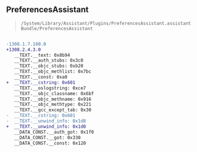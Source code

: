 ## PreferencesAssistant

> `/System/Library/Assistant/Plugins/PreferencesAssistant.assistantBundle/PreferencesAssistant`

```diff

-1308.1.7.100.0
+1308.2.4.3.0
   __TEXT.__text: 0x8b94
   __TEXT.__auth_stubs: 0x3c0
   __TEXT.__objc_stubs: 0xb20
   __TEXT.__objc_methlist: 0x7bc
   __TEXT.__const: 0xa0
+  __TEXT.__cstring: 0x601
   __TEXT.__oslogstring: 0xce7
   __TEXT.__objc_classname: 0x6bf
   __TEXT.__objc_methname: 0x916
   __TEXT.__objc_methtype: 0x221
   __TEXT.__gcc_except_tab: 0x30
-  __TEXT.__cstring: 0x601
-  __TEXT.__unwind_info: 0x1d8
+  __TEXT.__unwind_info: 0x1d0
   __DATA_CONST.__auth_got: 0x1f0
   __DATA_CONST.__got: 0x330
   __DATA_CONST.__const: 0x120

```
